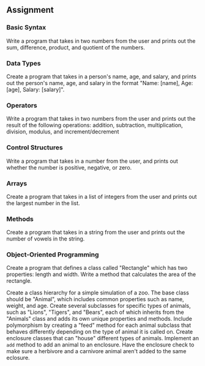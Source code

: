 ## Assignment

### Basic Syntax
Write a program that takes in two numbers from the user and prints out the sum, difference, product, and quotient of the numbers.

### Data Types
Create a program that takes in a person's name, age, and salary, and prints out the person's name, age, and salary in the format "Name: [name], Age: [age], Salary: [salary]".

### Operators
Write a program that takes in two numbers from the user and prints out the result of the following operations: addition, subtraction, multiplication, division, modulus, and increment/decrement

### Control Structures
Write a program that takes in a number from the user, and prints out whether the number is positive, negative, or zero.

### Arrays
Create a program that takes in a list of integers from the user and prints out the largest number in the list.

### Methods
Create a program that takes in a string from the user and prints out the number of vowels in the string.

### Object-Oriented Programming
Create a program that defines a class called "Rectangle" which has two properties: length and width. Write a method that calculates the area of the rectangle.

Create a class hierarchy for a simple simulation of a zoo. The base class should be "Animal", which includes common properties such as name, weight, and age. Create several subclasses for specific types of animals, such as "Lions", "Tigers", and "Bears", each of which inherits from the "Animals" class and adds its own unique properties and methods. Include polymorphism by creating a "feed" method for each animal subclass that behaves differently depending on the type of animal it is called on.
Create enclosure classes that can "house" different types of animals. Implement an `add` method to add an animal to an enclosure. Have the enclosure check to make sure a herbivore and a carnivore animal aren't added to the same eclosure.
